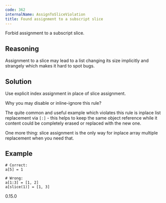 ```yaml
---
code: 362
internalName: AssignToSliceViolation
title: Found assignment to a subscript slice
---
```


Forbid assignment to a subscript slice.

## Reasoning
Assignment to a slice may lead to a list changing its size
implicitly and strangely which makes it hard to spot bugs.

## Solution
Use explicit index assignment in place of slice assignment.

Why you may disable or inline-ignore this rule?

The quite common and useful example which violates this rule is inplace
list replacement via `[:]` - this helps to keep the same object
reference while it content could be completely erased or replaced with
the new one.

One more thing: slice assignment is the only way for inplace array
multiple replacement when you need that.

## Example

    # Correct:
    a[5] = 1
    
    # Wrong:
    a[1:3] = [1, 2]
    a[slice(1)] = [1, 3]

<div class="versionadded">

0.15.0

</div>